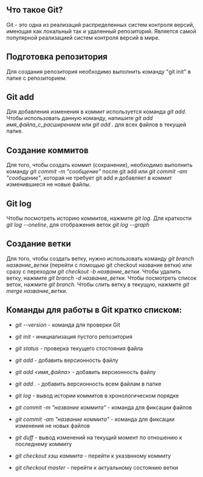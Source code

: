 ## Что такое Git?

Git - это одна из реализаций распределенных систем контроля версий, имеющая как локальный так и удаленный репозиторий. Является самой популярной реализацией систем контроля версий в мире.

## Подготовка репозитория

Для создания репозитория необходимо выполнить команду "git init" в папке с репозиторием.

## Git add

Для добавления изменения в коммит используется команда *git add*. Чтобы использовать данную команду, напишите *git add имя_файла_с_расширением* или *git add .* для всех файлов в текущей папке.

## Создание коммитов

Для того, чтобы создать коммит (сохранение), необходимо выполнить команду *git commit -m "сообщение"* после git add или *git commit -am "сообщение"*, которая не требует git add и добавляет в коммит изменившиеся не новые файлы.

## Git log

Чтобы посмотреть историю коммитов, нажмите *git log*. Для краткости *git log --oneline*, для отображения веток *git log --graph*

## Создание ветки

Для того, чтобы создать ветку, нужно использовать команду *git branch название_ветки* (перейти с помощью git checkout название ветки) или сразу с переходом *git checkout -b название_ветки*. Чтобы удалить ветку, нажмите *git branch -d название_ветки*. Чтобы посмотреть список веток, нажмите *git branch*.
Чтобы слить ветку в текущую, нажмите *git merge название_ветки*.

## Команды для работы в Git кратко списком:

* *git --version* - команда для проверки Git
* *git init* - инициализация пустого репозитория
* *git status* - проверка текущего стостояния файла
* *git add* - добавить версионность файлу
* *git add <имя_файла>* - добавить версионность файлу
* *git add .* - добавить версионность всем файлам в папке
* *git log* - вывод истории коммитов в хронологическом порядке

* *git commit -m "название коммита"* - команда для фиксации файлов 
* *git commit -am "название коммита"* - команда для фиксации изменения не новых файлов 
* *git duff* - вывод изменений на текущий момент по отношению к последнему коммиту
* *git checkout хэш каммита* - перейти к указвнному коммиту
* *git checkout master* - перейти к актуальному состоянию ветки